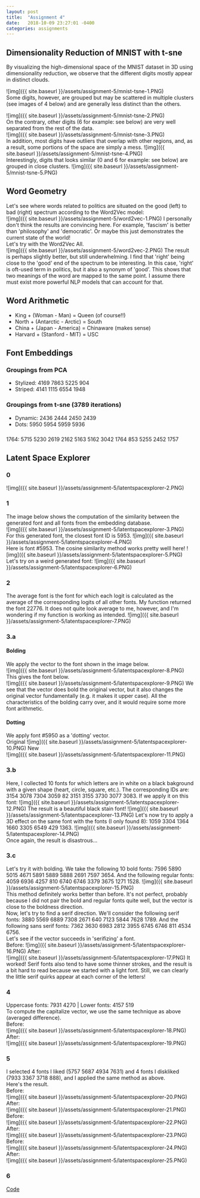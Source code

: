 ```yaml
---
layout: post
title:  "Assignment 4"
date:   2018-10-09 23:27:01 -0400
categories: assignments
---
```


## Dimensionality Reduction of MNIST with t-sne
By visualizing the high-dimensional space of the MNIST dataset in 3D using dimensionality reduction, we observe that 
the different digits mostly appear in distinct clouds.  

![img]({{ site.baseurl }}/assets/assignment-5/mnist-tsne-1.PNG)  
Some digits, however, are grouped but may be scattered in multiple clusters (see images of 4 below) and are generally
less distinct than the others.

![img]({{ site.baseurl }}/assets/assignment-5/mnist-tsne-2.PNG)  
On the contrary, other digits (6 for example: see below) are very well separated from the rest of the data.  
![img]({{ site.baseurl }}/assets/assignment-5/mnist-tsne-3.PNG)  
In addition, most digits have outliers that overlap with other regions, and, as a result, some portions of the space are 
simply a mess. 
![img]({{ site.baseurl }}/assets/assignment-5/mnist-tsne-4.PNG)  
Interestingly, digits that looks similar (0 and 6 for example: see below) are grouped in close clusters.
![img]({{ site.baseurl }}/assets/assignment-5/mnist-tsne-5.PNG)  

## Word Geometry 
Let's see where words related to politics are situated on the good (left) to bad (right) spectrum according to the Word2Vec model:    
![img]({{ site.baseurl }}/assets/assignment-5/word2vec-1.PNG)
I personally don't think the results are convincing here. For example, 'fascism' is better than 'philosophy' and 
'democratic'. Or maybe this just demonstrates the current state of the world!  
Let's try with the Word2Vec All.  
![img]({{ site.baseurl }}/assets/assignment-5/word2vec-2.PNG)
The result is perhaps slightly better, but still underwhelming. I find that 'right' being close to the 'good' end of 
the spectrum to be interesting. In this case, 'right' is oft-used term in politics, but it also a synonym of 'good'. 
This shows that two meanings of the word are mapped to the same point. I assume there must exist more powerful NLP 
models that can account for that.

## Word Arithmetic
* King + (Woman - Man) = Queen (of course!!)
* North + (Antarctic - Arctic) = South
* China + (Japan - America) = Chinaware (makes sense)
* Harvard + (Stanford - MIT) = USC

## Font Embeddings

### Groupings from PCA
* Stylized: 4169 7863 5225 904
* Striped: 4141 1115 6554 1948

### Groupings from t-sne (3789 iterations)
* Dynamic: 2436 2444 2450 2439
* Dots: 5950 5954 5959 5936

###
1764:
 5715 5230 2619 2162 5163 5162 3042 1764 853 5255 2452 1757
 
## Latent Space Explorer
### 0
 ![img]({{ site.baseurl }}/assets/assignment-5/latentspacexplorer-2.PNG)
### 1
The image below shows the computation of the similarity between the generated font and all fonts from the embedding
database.  
![img]({{ site.baseurl }}/assets/assignment-5/latentspacexplorer-3.PNG)  
For this generated font, the closest font ID is 5953.
![img]({{ site.baseurl }}/assets/assignment-5/latentspacexplorer-4.PNG)    
Here is font #5953. The cosine similarity method works pretty welll here!
![img]({{ site.baseurl }}/assets/assignment-5/latentspacexplorer-5.PNG) 
Let's try on a weird generated font: 
![img]({{ site.baseurl }}/assets/assignment-5/latentspacexplorer-6.PNG) 
### 2
The average font is the font for which each logit is calculated as the average of the corresponding logits of all other fonts. 
My function returned the font 22776. It does not quite look average to me, however, and I'm wondering if my function 
is working as intended.
![img]({{ site.baseurl }}/assets/assignment-5/latentspacexplorer-7.PNG) 
### 3.a
#### Bolding
We apply the vector to the font shown in the image below.  
![img]({{ site.baseurl }}/assets/assignment-5/latentspacexplorer-8.PNG)  
This gives the font below.   
![img]({{ site.baseurl }}/assets/assignment-5/latentspacexplorer-9.PNG)
We see that the vector does bold the original vector, but it also changes the original vector fundamentally (e.g. it makes 
it upper case). All the characteristics of the bolding carry over, and it would require some more font arithmetic.
#### Dotting
We apply font #5950 as a 'dotting' vector.  
Original
![img]({{ site.baseurl }}/assets/assignment-5/latentspacexplorer-10.PNG)
New  
![img]({{ site.baseurl }}/assets/assignment-5/latentspacexplorer-11.PNG)
### 3.b
Here, I collected 10 fonts for which letters are in white on a black bakground with a given shape (heart, circle, square, etc.).
The corresponding IDs are: 3154 3078 7304 3059 82 3151 3155 3730 3077 3083.
If we apply it on this font:
![img]({{ site.baseurl }}/assets/assignment-5/latentspacexplorer-12.PNG)
The result is a beautiful black stain font!
![img]({{ site.baseurl }}/assets/assignment-5/latentspacexplorer-13.PNG)
Let's now try to apply a 3D effect on the same font with the fonts (I only found 8): 1059 3304 1364 1660 3305 6549 429 1363.
![img]({{ site.baseurl }}/assets/assignment-5/latentspacexplorer-14.PNG)  
Once again, the result is disastrous...
### 3.c
Let's try it with bolding. We take the following 10 bold fonts: 7596 5890 5015 4671 5891 5889 5888 2691 7597 3654.
And the following regular fonts: 4059 6936 4257 810 6740 6746 3379 3675 1271 1528.
![img]({{ site.baseurl }}/assets/assignment-5/latentspacexplorer-15.PNG)  
This method definitely works better than before. It's not perfect, probably because I did not pair the bold and regular fonts 
quite well, but the vector is close to the boldness direction.  
Now, let's try to find a serif direction. We'll consider the following serif fonts: 3880 5569 6889 7308 2671 640 7123 5844 7628 1789.
And the following sans serif fonts: 7362 3630 6983 2812 3955 6745 6746 811 4534 6756.  
Let's see if the vector succeeds in 'serifizing' a font.  
Before:
![img]({{ site.baseurl }}/assets/assignment-5/latentspacexplorer-16.PNG)
After:  
![img]({{ site.baseurl }}/assets/assignment-5/latentspacexplorer-17.PNG)
It worked! Serif fonts also tend to have some thinner strokes, and the result is a bit hard to read because we started 
with a light font. Still, we can clearly the little serif quirks appear at each corner of the letters!
### 4
Uppercase fonts: 7931 4270  | Lower fonts: 4157 519  
To compute the capitalize vector, we use the same technique as above (averaged difference).  
Before:  
![img]({{ site.baseurl }}/assets/assignment-5/latentspacexplorer-18.PNG)  
After:  
![img]({{ site.baseurl }}/assets/assignment-5/latentspacexplorer-19.PNG)
### 5
I selected 4 fonts I liked (5757 5687 4934 7631) and 4 fonts I diskliked (7933 3367 3718 888), and I applied the same 
method as above.  
Here's the result.  
Before:  
![img]({{ site.baseurl }}/assets/assignment-5/latentspacexplorer-20.PNG)  
After:  
![img]({{ site.baseurl }}/assets/assignment-5/latentspacexplorer-21.PNG) 
Before:  
![img]({{ site.baseurl }}/assets/assignment-5/latentspacexplorer-22.PNG)  
After:  
![img]({{ site.baseurl }}/assets/assignment-5/latentspacexplorer-23.PNG) 
Before:  
![img]({{ site.baseurl }}/assets/assignment-5/latentspacexplorer-24.PNG)  
After:  
![img]({{ site.baseurl }}/assets/assignment-5/latentspacexplorer-25.PNG) 

### 6 

[Code](https://github.com/danhaive/6s198/blob/master/assets/assignment-5/code)

